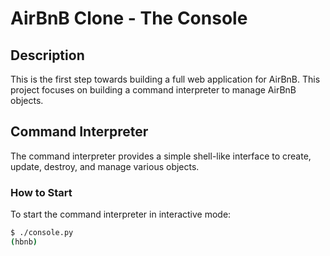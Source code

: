 
# AirBnB Clone - The Console

## Description
This is the first step towards building a full web application for AirBnB. This project focuses on building a command interpreter to manage AirBnB objects.

## Command Interpreter
The command interpreter provides a simple shell-like interface to create, update, destroy, and manage various objects.

### How to Start
To start the command interpreter in interactive mode:
```bash
$ ./console.py
(hbnb)


